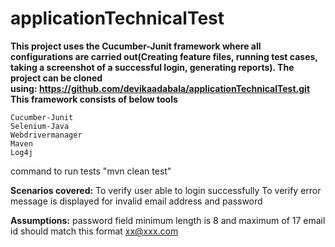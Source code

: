 # applicationTechnicalTest

**This project uses the Cucumber-Junit framework where all configurations are carried out(Creating feature files, running test cases, taking a screenshot of a successful login, generating reports). The project can be cloned using: https://github.com/devikaadabala/applicationTechnicalTest.git
This framework consists of below tools**  

    Cucumber-Junit 
    Selenium-Java
    Webdrivermanager
    Maven
    Log4j
    
 command to run tests "mvn clean test"   
 
 **Scenarios covered:**
 To verify user able to login successfully
 To verify error message is displayed for invalid email address and password
 
 **Assumptions:**
 password field minimum length is 8 and maximum of 17
 email id should match this format xx@xxx.com
 